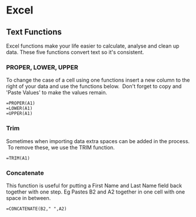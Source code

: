 # Excel


## Text Functions
Excel functions make your life easier to calculate, analyse and clean up data. These five functions convert text so it's consistent.


### PROPER, LOWER, UPPER
To change the case of a cell using one functions insert a new column to the right of your data and use the functions below.  Don't forget to copy and 'Paste Values' to make the values remain.

```
=PROPER(A1)
=LOWER(A1)
=UPPER(A1)
```

### Trim
Sometimes when importing data extra spaces can be added in the process.  To remove these, we use the TRIM function.

```
=TRIM(A1)
```


### Concatenate
This function is useful for putting a First Name and Last Name field back together with one step.  Eg Pastes B2 and A2 together in one cell with one space in between.

```
=CONCATENATE(B2," ",A2)
```
